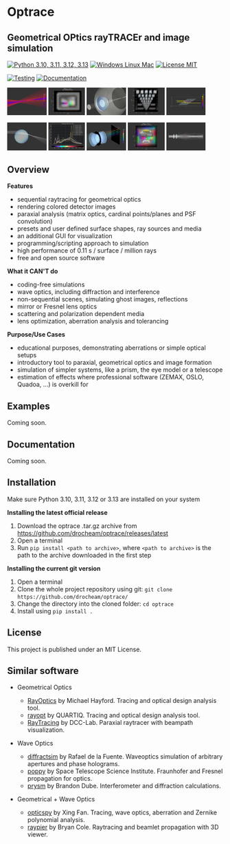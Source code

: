 # Optrace
## Geometrical OPtics rayTRACEr and image simulation

[![Python 3.10, 3.11, 3.12, 3.13](https://img.shields.io/badge/Python-3.10%20%7C%203.11%20%7C%203.12%20%7C%203.13-blue)](https://www.python.org/downloads/release/python-3127/)
[![Windows Linux Mac](https://shields.io/badge/Platform-Windows%20%7C%20macOS%20%7C%20Linux-blue)]()
[![License MIT](https://img.shields.io/badge/license-MIT-blue)](https://github.com/drocheam/optrace/blob/main/LICENSE)
<!-- TODO add version tag, such as https://img.shields.io/github/v/tag/drocheam/optrace?label=version see https://shields.io/badges/git-hub-tag -->

[![Testing](https://github.com/drocheam/optrace/actions/workflows/tox_test.yml/badge.svg)](https://github.com/drocheam/optrace/actions/workflows/tox_test.yml)
[![Documentation](https://github.com/drocheam/optrace/actions/workflows/gen_docs.yml/badge.svg)](https://github.com/drocheam/optrace/actions/workflows/gen_docs.yml)
<!-- TODO link tag to documentation -->

<!-- TODO add coverage info (via third party site?), lines of code, comment/docstring quality etc. -->

<img src="./docs/source/images/example_spherical_aberration2.png" width="18.2%"></img>
<img src="./docs/source/images/example_rgb_render4.webp" width="17%"></img>
<img src="./docs/source/images/example_legrand2.png" width="18.2%"></img>
<img src="./docs/source/images/example_keratoconus_4.webp" width="17%"></img>
<img src="./docs/source/images/example_brewster.png" width="18.2%"></img>
   
<img src="./docs/source/images/example_gui_automation_1.png" width="18.2%"></img>
<img src="./docs/source/images/LED_illuminants.svg" width="17%"></img>
<img src="./docs/source/images/example_double_gauss_2.png" width="18.2%"></img>
<img src="./docs/source/images/rgb_render_srgb1.webp" width="17%"></img>
<img src="./docs/source/images/example_cosine_surfaces1.png" width="18.2%"></img>

<!-- TODO images are clickable, redirect to example page -->

## Overview

 **Features**
  * sequential raytracing for geometrical optics
  * rendering colored detector images
  * paraxial analysis (matrix optics, cardinal points/planes and PSF convolution)
  * presets and user defined surface shapes, ray sources and media
  * an additional GUI for visualization
  * programming/scripting approach to simulation
  * high performance of 0.11 s / surface / million rays
  * free and open source software

<!--  ^--- TODO add benchmarking details when documentation is online-->

 **What it CAN'T do**
  * coding-free simulations
  * wave optics, including diffraction and interference
  * non-sequential scenes, simulating ghost images, reflections
  * mirror or Fresnel lens optics
  * scattering and polarization dependent media
  * lens optimization, aberration analysis and tolerancing

 **Purpose/Use Cases**
  * educational purposes, demonstrating aberrations or simple optical setups
  * introductory tool to paraxial, geometrical optics and image formation
  * simulation of simpler systems, like a prism, the eye model or a telescope
  * estimation of effects where professional software (ZEMAX, OSLO, Quadoa, ...) is overkill for

## Examples

Coming soon.

## Documentation

Coming soon.

## Installation

Make sure Python 3.10, 3.11, 3.12 or 3.13 are installed on your system

**Installing the latest official release**

1. Download the optrace .tar.gz archive from https://github.com/drocheam/optrace/releases/latest
2. Open a terminal
3. Run `pip install <path to archive>`, where `<path to archive>` is the path to the archive downloaded in the first step

**Installing the current git version**

1. Open a terminal
2. Clone the whole project repository using git: `git clone https://github.com/drocheam/optrace/`
3. Change the directory into the cloned folder: `cd optrace`
4. Install using `pip install .`


<!-- ## Contributing-->

## License

This project is published under an MIT License.

## Similar software

- Geometrical Optics
   * [RayOptics](https://ray-optics.readthedocs.io/en/latest/) by Michael Hayford. Tracing and optical design analysis tool. 
   * [rayopt](https://github.com/quartiq/rayopt) by QUARTIQ. Tracing and optical design analysis tool. 
   * [RayTracing](https://github.com/DCC-Lab/RayTracing) by DCC-Lab. Paraxial raytracer with beampath visualization.

- Wave Optics
   * [diffractsim](https://github.com/rafael-fuente/diffractsim) by Rafael de la Fuente. Waveoptics simulation of arbitrary apertures and phase holograms.
   * [poppy](https://github.com/spacetelescope/poppy) by Space Telescope Science Institute. Fraunhofer and Fresnel propagation for optics.
   * [prysm](https://prysm.readthedocs.io/en/stable/index.html) by Brandon Dube. Interferometer and diffraction calculations.

- Geometrical + Wave Optics
   * [opticspy](http://opticspy.org/) by Xing Fan. Tracing, wave optics, aberration and Zernike polynomial analysis.
   * [raypier](https://raypier-optics.readthedocs.io/en/latest/introduction.html#the-components-of-a-raypier-model) by Bryan Cole. Raytracing and beamlet propagation with 3D viewer.

